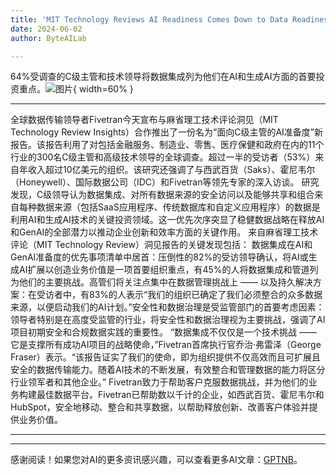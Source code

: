 ```yaml
---
title: 'MIT Technology Reviews AI Readiness Comes Down to Data Readiness'
date: 2024-06-02
author: ByteAILab

---
```


64%受调查的C级主管和技术领导将数据集成列为他们在AI和生成AI方面的首要投资重点。![图片](https://ai-techpark.com/wp-content/uploads/2024/05/MIT-960x540.jpg){ width=60% }

---

全球数据传输领导者Fivetran今天宣布与麻省理工技术评论洞见（MIT Technology Review Insights）合作推出了一份名为“面向C级主管的AI准备度”新报告。该报告利用了对包括金融服务、制造业、零售、医疗保健和政府在内的11个行业的300名C级主管和高级技术领导的全球调查。超过一半的受访者（53%）来自年收入超过10亿美元的组织。该研究还强调了与西武百货（Saks）、霍尼韦尔（Honeywell）、国际数据公司（IDC）和Fivetran等领先专家的深入访谈。
研究发现，C级领导认为数据集成、对所有数据来源的安全访问以及能够共享和组合来自每种数据来源（包括SaaS应用程序、传统数据库和自定义应用程序）的数据是利用AI和生成AI技术的关键投资领域。这一优先次序突显了稳健数据战略在释放AI和GenAI的全部潜力以推动企业创新和效率方面的关键作用。
来自麻省理工技术评论（MIT Technology Review）洞见报告的关键发现包括：
数据集成在AI和GenAI准备度的优先事项清单中居首：压倒性的82%的受访领导确认，将AI或生成AI扩展以创造业务价值是一项首要组织重点，有45%的人将数据集成和管道列为他们的主要挑战。高管们将关注点集中在数据管理挑战上 —— 以及持久解决方案：在受访者中，有83%的人表示“我们的组织已确定了我们必须整合的众多数据来源，以便启动我们的AI计划。”安全性和数据治理是受监管部门的首要考虑因素：领导者特别是在高度受监管的行业，将安全性和数据治理视为主要挑战，强调了AI项目初期安全和合规数据实践的重要性。
“数据集成不仅仅是一个技术挑战 —— 它是支撑所有成功AI项目的战略使命，”Fivetran首席执行官乔治·弗雷泽（George Fraser）表示。“该报告证实了我们的使命，即为组织提供不仅高效而且可扩展且安全的数据传输能力。随着AI技术的不断发展，有效整合和管理数据的能力将区分行业领军者和其他企业。”
Fivetran致力于帮助客户克服数据挑战，并为他们的业务构建最佳数据平台。Fivetran已帮助数以千计的企业，如西武百货、霍尼韦尔和HubSpot，安全地移动、整合和共享数据，以帮助释放创新、改善客户体验并提供业务价值。

---
---
感谢阅读！如果您对AI的更多资讯感兴趣，可以查看更多AI文章：[GPTNB](https://gptnb.com)。